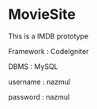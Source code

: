 MovieSite
=========

This is a IMDB prototype

Framework : CodeIgniter

DBMS : MySQL

username : nazmul

password : nazmul
